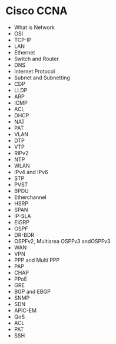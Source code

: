 # Cisco CCNA

   - What is Network
   - OSI
   - TCP-IP
   - LAN
   - Ethernet
   - Switch and Router
   - DNS
   - Internet Protocol
   - Subnet and Subnetting
   - CDP 
   - LLDP
   - ARP
   - ICMP
   - ACL
   - DHCP
   - NAT
   - PAT
   - VLAN
   - DTP
   - VTP
   - RIPv2
   - NTP
   - WLAN
   - IPv4 and IPv6
   - STP
   - PVST
   - BPDU
   - Etherchannel
   - HSRP
   - SPAN
   - IP-SLA
   - EIGRP
   - OSPF
   - DR-BDR
   - OSPFv2, Multiarea OSPFv3 andOSPFv3
   - WAN 
   - VPN
   - PPP and Multi PPP 
   - PAP
   - CHAP
   - PPoE
   - GRE
   - BGP and EBGP
   - SNMP
   - SDN
   - APIC-EM
   - QoS
   - ACL
   - PAT
   - SSH